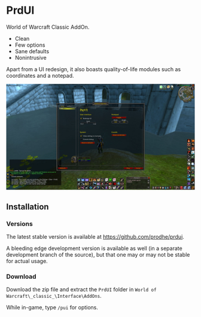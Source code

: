 # PrdUI

World of Warcraft Classic AddOn.

- Clean
- Few options
- Sane defaults
- Nonintrusive

Apart from a UI redesign, it also boasts quality-of-life modules such as coordinates and a notepad.

![PrdUI screenshot](./screenshot.jpg)

## Installation

### Versions

The latest stable version is available at https://github.com/prodhe/prdui.

A bleeding edge development version is available as well (in a separate development branch of the source), but that one may or may not be stable for actual usage.

### Download

Download the zip file and extract the `PrdUI` folder in `World of Warcraft\_classic_\Interface\AddOns`.

While in-game, type `/pui` for options.
